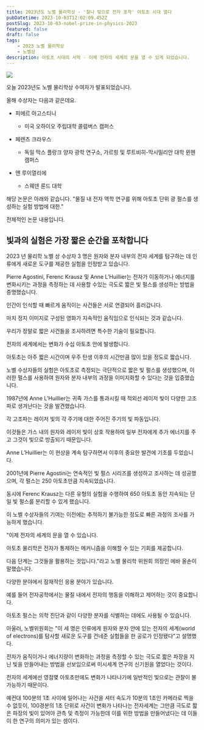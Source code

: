 ```yaml
---
title: 2023년도 노벨 물리학상 - '찰나 빛으로 전자 포착' 아토초 시대 열다
pubDatetime: 2023-10-03T12:02:09.452Z
postSlug: 2023-10-03-nobel-prize-in-physics-2023
featured: false
draft: false
tags:
    - 2023 노벨 물리학상
    - 노벨상
description: 아토초 시대의 서막 - 이제 전자의 세계의 문을 열 수 있게 되었습니다.
---
```


![](https://blogger.googleusercontent.com/img/a/AVvXsEjjxcICB7Dzrhhupbl-w7zgt3z5JNIs-RaqPz4BbQYoh6avX76O6cs4dR8oc-A3VV8G6gfgUo033BM0wdI7MpRtItLRaBkZ7rAfQsn7n-HSyHncyVRAqBCopbFB8etBXMt3FPvugk_EFicC9H8jVpcUUgLIJfQCLzU6s_RHHfy8ot57-LXsXyRohpiOPAM)

오늘 2023년도 노벨 물리학상 수여자가 발표되었습니다.

올해 수상자는 다음과 같은데요.

- 피에르 아고스티니
  - 미국 오하이오 주립대학 콜럼버스 캠퍼스

- 페렌츠 크라우스
  - 독일 막스 플랑크 양자 광학 연구소, 가르힝 및 루트비히-막시밀리안 대학 뮌헨 캠퍼스

- 앤 루이열리에
  - 스웨덴 룬드 대학

해당 논문은 아래와 같습니다.
"물질 내 전자 역학 연구를 위해 아토초 단위 광 펄스를 생성하는 실험 방법에 대한."

전체적인 논문 내용입니다.

## 빛과의 실험은 가장 짧은 순간을 포착합니다

2023 년 물리학 노벨 상 수상자 3 명은 원자와 분자 내부의 전자 세계를 탐구하는 데 인류에게 새로운 도구를 제공한 실험을 인정받고 있습니다.

Pierre Agostini, Ferenc Krausz 및 Anne L’Huillier는 전자가 이동하거나 에너지를 변화시키는 과정을 측정하는 데 사용할 수있는 극도로 짧은 빛 펄스를 생성하는 방법을 증명했습니다.

인간이 인식할 때 빠르게 움직이는 사건들은 서로 연결되어 흘러갑니다.

마치 정지 이미지로 구성된 영화가 지속적인 움직임으로 인식되는 것과 같습니다.

우리가 정말로 짧은 사건들을 조사하려면 특수한 기술이 필요합니다.

전자의 세계에서는 변화가 수십 아토초 안에 발생합니다.

아토초는 아주 짧은 시간이며 우주 탄생 이후의 시간만큼 많이 있을 정도로 짧습니다.

노벨 수상자들의 실험은 아토초로 측정되는 극단적으로 짧은 빛 펄스를 생성했으며, 이러한 펄스를 사용하여 원자와 분자 내부의 과정을 이미지화할 수 있다는 것을 입증했습니다.

1987년에 Anne L’Huillier는 귀족 가스를 통과시킬 때 적외선 레이저 빛이 다양한 고조파로 생겨난다는 것을 발견했습니다.

각 고조파는 레이저 빛의 각 주기에 대한 주어진 주기의 빛 파동입니다.

이것들은 가스 내의 원자와 레이저 빛이 상호 작용하여 일부 전자에게 추가 에너지를 주고 그것이 빛으로 방출되기 때문입니다.

Anne L’Huillier는 이 현상을 계속 탐구하면서 이후의 중요한 발견에 기초를 두었습니다.

2001년에 Pierre Agostini는 연속적인 빛 펄스 시리즈를 생성하고 조사하는 데 성공했으며, 각 펄스는 250 아토초만큼 지속되었습니다.

동시에 Ferenc Krausz는 다른 유형의 실험을 수행하여 650 아토초 동안 지속되는 단일 빛 펄스를 분리할 수 있게 했습니다.

이 노벨 수상자들의 기여는 이전에는 추적하기 불가능한 정도로 빠른 과정의 조사를 가능하게 했습니다.

"이제 전자의 세계의 문을 열 수 있습니다.

아토초 물리학은 전자가 통제하는 메커니즘을 이해할 수 있는 기회를 제공합니다.

다음 단계는 그것들을 활용하는 것입니다."라고 노벨 물리학 위원회 의장인 에바 올손이 말했습니다.

다양한 분야에서 잠재적인 응용 분야가 있습니다.

예를 들어 전자공학에서는 물질 내에서 전자의 행동을 이해하고 제어하는 것이 중요합니다.

아토초 펄스는 의학 진단과 같이 다양한 분자를 식별하는 데에도 사용될 수 있습니다.

아울러, 노벨위원회는 "이 세 명은 인류에게 원자와 분자 안에 있는 전자의 세계(world of electrons)를 탐사할 새로운 도구를 건네준 실험들을 한 공로가 인정됐다"고 설명했다.

전자가 움직이거나 에너지량이 변화하는 과정을 측정할 수 있는 극도로 짧은 파장을 지닌 빛을 만들어내는 방법을 선보임으로써 미시세계 연구의 신기원을 열었다는 것이다.

전자의 세계에선 영점몇 아토초만에도 변화가 나타나기에 일반적인 빛으로는 관찰이 불가능하기 때문이다.

예컨대 100분의 1초 사이에 일어나는 사건을 셔터 속도가 10분의 1초인 카메라로 찍을 수 없듯이, 100경분의 1초 단위로 사건이 변화가 나타나는 전자세계는 그만큼 극도로 짧은 파장의 빛이 있어야 관측 및 측정이 가능한데 이를 위한 방법을 만들어냈다는 데 이들이 한 연구의 의미가 있는 셈이다.
